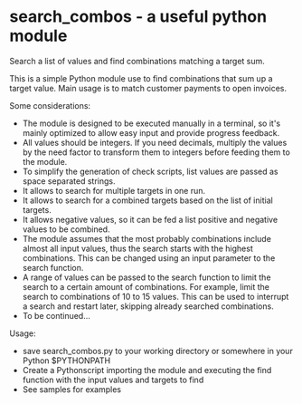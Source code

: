 # search_combos - a useful python module
Search a list of values and find combinations matching a target sum.

This is a simple Python module use to find combinations that sum up a target value. Main usage is to match customer payments to open invoices.

Some considerations:
- The module is designed to be executed manually in a terminal, so it's mainly optimized to allow easy input and provide progress feedback.
- All values should be integers. If you need decimals, multiply the values by the need factor to transform them to integers before feeding them to the module.
- To simplify the generation of check scripts, list values are passed as space separated strings.
- It allows to search for multiple targets in one run.
- It allows to search for a combined targets based on the list of initial targets.
- It allows negative values, so it can be fed a list positive and negative values to be combined.
- The module assumes that the most probably combinations include almost all input values, thus the search starts with the highest combinations. This can be changed using an input parameter to the search function.
- A range of values can be passed to the search function to limit the search to a certain amount of combinations. For example, limit the search to combinations of 10 to 15 values. This can be used to interrupt a search and restart later, skipping already searched combinations.
- To be continued...

Usage:
- save search_combos.py to your working directory or somewhere in your Python $PYTHONPATH
- Create a Pythonscript importing the module and executing the find function with the input values and targets to find
- See samples for examples
